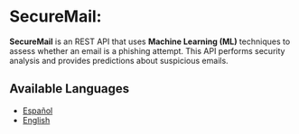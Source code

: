 # SecureMail: 

**SecureMail** is an REST API that uses **Machine Learning (ML)** techniques to assess whether an email is a phishing attempt. This API performs security analysis and provides predictions about suspicious emails.

## Available Languages

- [Español](README.es.md)
- [English](README.en.md)

